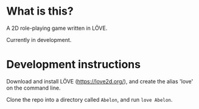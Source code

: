 # What is this?

A 2D role-playing game written in LÖVE.

Currently in development.

# Development instructions

Download and install LÖVE (https://love2d.org/), and create the alias 'love' on
the command line.

Clone the repo into a directory called ```Abelon```, and run ```love Abelon```.
